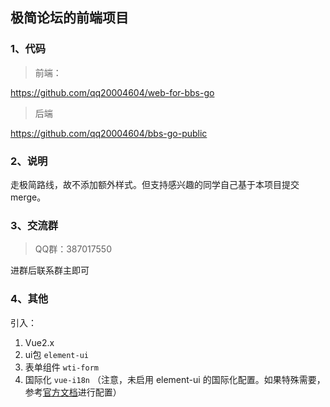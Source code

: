 ## 极简论坛的前端项目

### 1、代码

> 前端：

https://github.com/qq20004604/web-for-bbs-go

> 后端

https://github.com/qq20004604/bbs-go-public

### 2、说明

走极简路线，故不添加额外样式。但支持感兴趣的同学自己基于本项目提交merge。

### 3、交流群

> QQ群：387017550

进群后联系群主即可

### 4、其他

引入：

1. Vue2.x
2. ui包 ``element-ui``
3. 表单组件 ``wti-form``
4. 国际化 ``vue-i18n`` （注意，未启用 element-ui
   的国际化配置。如果特殊需要，参考<a href="https://element.eleme.cn/#/zh-CN/component/i18n">官方文档</a>进行配置）
